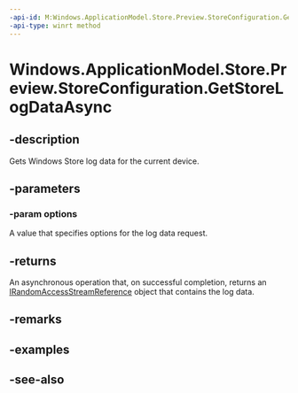 ----api-id: M:Windows.ApplicationModel.Store.Preview.StoreConfiguration.GetStoreLogDataAsync(Windows.ApplicationModel.Store.Preview.StoreLogOptions)
-api-type: winrt method
---<!-- Method syntaxpublic Windows.Foundation.IAsyncOperation<Windows.Storage.Streams.IRandomAccessStreamReference> GetStoreLogDataAsync(Windows.ApplicationModel.Store.Preview.StoreLogOptions options)--># Windows.ApplicationModel.Store.Preview.StoreConfiguration.GetStoreLogDataAsync## -descriptionGets Windows Store log data for the current device.## -parameters### -param optionsA value that specifies options for the log data request.## -returnsAn asynchronous operation that, on successful completion, returns an [IRandomAccessStreamReference](../windows.storage.streams/irandomaccessstreamreference.md) object that contains the log data.## -remarks## -examples## -see-also